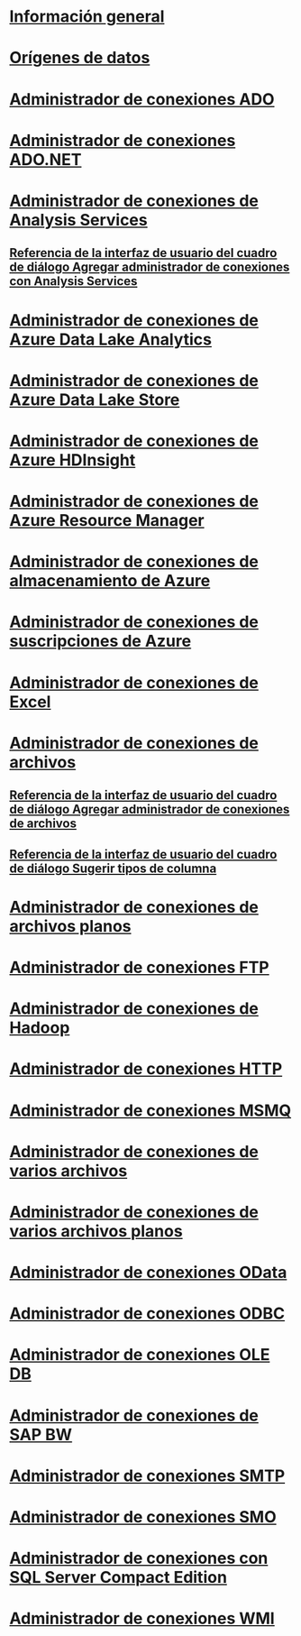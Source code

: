 # [Información general](integration-services-ssis-connections.md)  
# [Orígenes de datos](data-sources.md)  
# [Administrador de conexiones ADO](ado-connection-manager.md)  
# [Administrador de conexiones ADO.NET](ado-net-connection-manager.md)  
# [Administrador de conexiones de Analysis Services](analysis-services-connection-manager.md)  
## [Referencia de la interfaz de usuario del cuadro de diálogo Agregar administrador de conexiones con Analysis Services](add-analysis-services-connection-manager-dialog-box-ui-reference.md)  
# [Administrador de conexiones de Azure Data Lake Analytics](azure-data-lake-analytics-connection-manager.md) 
# [Administrador de conexiones de Azure Data Lake Store ](azure-data-lake-store-connection-manager.md)  
# [Administrador de conexiones de Azure HDInsight](azure-hdinsight-connection-manager.md)  
# [Administrador de conexiones de Azure Resource Manager](azure-resource-manager-connection-manager.md)  
# [Administrador de conexiones de almacenamiento de Azure](azure-storage-connection-manager.md)  
# [Administrador de conexiones de suscripciones de Azure](azure-subscription-connection-manager.md)  
# [Administrador de conexiones de Excel](excel-connection-manager.md)  
# [Administrador de conexiones de archivos](file-connection-manager.md)  
## [Referencia de la interfaz de usuario del cuadro de diálogo Agregar administrador de conexiones de archivos](add-file-connection-manager-dialog-box-ui-reference.md)  
## [Referencia de la interfaz de usuario del cuadro de diálogo Sugerir tipos de columna](suggest-column-types-dialog-box-ui-reference.md)  
# [Administrador de conexiones de archivos planos](flat-file-connection-manager.md)  
# [Administrador de conexiones FTP](ftp-connection-manager.md)  
# [Administrador de conexiones de Hadoop](hadoop-connection-manager.md)  
# [Administrador de conexiones HTTP](http-connection-manager.md)  
# [Administrador de conexiones MSMQ](msmq-connection-manager.md)  
# [Administrador de conexiones de varios archivos](multiple-files-connection-manager.md)  
# [Administrador de conexiones de varios archivos planos](multiple-flat-files-connection-manager.md)  
# [Administrador de conexiones OData](odata-connection-manager.md)  
# [Administrador de conexiones ODBC](odbc-connection-manager.md)  
# [Administrador de conexiones OLE DB](ole-db-connection-manager.md)  
# [Administrador de conexiones de SAP BW](sap-bw-connection-manager.md)  
# [Administrador de conexiones SMTP](smtp-connection-manager.md)  
# [Administrador de conexiones SMO](smo-connection-manager.md)  
# [Administrador de conexiones con SQL Server Compact Edition](sql-server-compact-edition-connection-manager.md)  
# [Administrador de conexiones WMI](wmi-connection-manager.md)  
